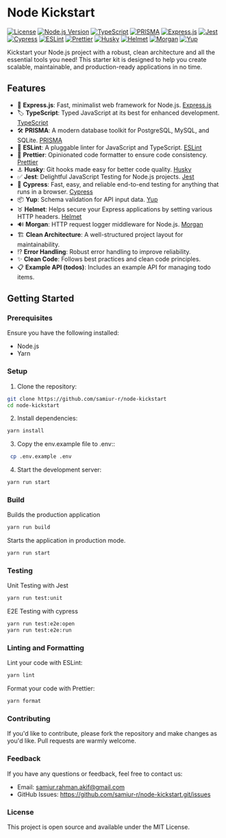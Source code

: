 # Node Kickstart

[![License](https://img.shields.io/badge/license-MIT-blue.svg)](https://opensource.org/licenses/MIT)
[![Node.js Version](https://img.shields.io/badge/node.js-%3E%3D%2012.0.0-brightgreen.svg)](https://nodejs.org/)
[![TypeScript](https://img.shields.io/badge/Typescript-%5E0.32.9-blueviolet)](https://www.typescriptlang.org/)
[![PRISMA](https://img.shields.io/badge/PRISMA-%5E2.25.0-blue)](https://www.prisma.io/)
[![Express.js](https://img.shields.io/badge/Express.js-%5E4.17.1-green)](https://expressjs.com/)
[![Jest](https://img.shields.io/badge/Jest-%5E27.0.4-orange)](https://jestjs.io/)
[![Cypress](https://img.shields.io/badge/Cypress-%5E8.0.0-yellow)](https://www.cypress.io/)
[![ESLint](https://img.shields.io/badge/ESLint-%5E7.32.0-red)](https://eslint.org/)
[![Prettier](https://img.shields.io/badge/Prettier-%5E2.4.0-purple)](https://prettier.io/)
[![Husky](https://img.shields.io/badge/Husky-%5E7.0.1-blueviolet)](https://typicode.github.io/husky/#/)
[![Helmet](https://img.shields.io/badge/Helmet-%5E4.6.0-brightgreen)](https://helmetjs.github.io/)
[![Morgan](https://img.shields.io/badge/Morgan-%5E1.11.0-yellowgreen)](https://github.com/expressjs/morgan)
[![Yup](https://img.shields.io/badge/Yup-%5E0.32.9-lightgrey)](https://github.com/jquense/yup)

Kickstart your Node.js project with a robust, clean architecture and all the essential tools you need! This starter kit is designed to help you create scalable, maintainable, and production-ready applications in no time.

## Features

- :rocket: **Express.js**: Fast, minimalist web framework for Node.js. [Express.js](https://expressjs.com/)
- :label: **TypeScript**: Typed JavaScript at its best for enhanced development. [TypeScript](https://www.typescriptlang.org/)
- :hammer_and_wrench: **PRISMA**: A modern database toolkit for PostgreSQL, MySQL, and SQLite. [PRISMA](https://www.prisma.io/)
- :rotating_light: **ESLint**: A pluggable linter for JavaScript and TypeScript. [ESLint](https://eslint.org/)
- :nail_care: **Prettier**: Opinionated code formatter to ensure code consistency. [Prettier](https://prettier.io/)
- :anchor: **Husky**: Git hooks made easy for better code quality. [Husky](https://typicode.github.io/husky/#/)
- :white_check_mark: **Jest**: Delightful JavaScript Testing for Node.js projects. [Jest](https://jestjs.io/)
- :eyes: **Cypress**: Fast, easy, and reliable end-to-end testing for anything that runs in a browser. [Cypress](https://www.cypress.io/)
- :package: **Yup**: Schema validation for API input data. [Yup](https://github.com/jquense/yup)
- :taurus: **Helmet**: Helps secure your Express applications by setting various HTTP headers. [Helmet](https://helmetjs.github.io/)
- :loud_sound: **Morgan**: HTTP request logger middleware for Node.js. [Morgan](https://github.com/expressjs/morgan)
- :building_construction: **Clean Architecture**: A well-structured project layout for maintainability.
- :interrobang: **Error Handling**: Robust error handling to improve reliability.
- :sparkles: **Clean Code**: Follows best practices and clean code principles.
- :clipboard: **Example API (todos)**: Includes an example API for managing todo items.

## Getting Started

### Prerequisites

Ensure you have the following installed:

- Node.js
- Yarn

### Setup

1. Clone the repository:

```bash
git clone https://github.com/samiur-r/node-kickstart
cd node-kickstart
```

2. Install dependencies:

```bash
yarn install
```

3. Copy the env.example file to .env::

```bash
 cp .env.example .env
```

4. Start the development server:

```bash
yarn run start
```

### Build

Builds the production application

```bash
yarn run build
```

Starts the application in production mode.

```bash
yarn run start
```

### Testing

Unit Testing with Jest

```bash
yarn run test:unit
```

E2E Testing with cypress

```bash
yarn run test:e2e:open
yarn run test:e2e:run
```

### Linting and Formatting

Lint your code with ESLint:

```bash
yarn lint
```

Format your code with Prettier:

```bash
yarn format
```

### Contributing

If you'd like to contribute, please fork the repository and make changes as you'd like. Pull requests are warmly welcome.

### Feedback

If you have any questions or feedback, feel free to contact us:

- Email: samiur.rahman.akif@gmail.com
- GitHub Issues: https://github.com/samiur-r/node-kickstart.git/issues

### License

This project is open source and available under the MIT License.
